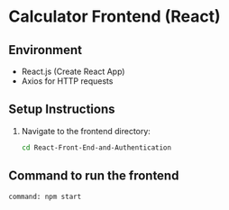 
# Calculator Frontend (React)

## Environment
- React.js (Create React App)
- Axios for HTTP requests

## Setup Instructions

1. Navigate to the frontend directory:

   ```bash
   cd React-Front-End-and-Authentication


## Command to run the frontend

    command: npm start
